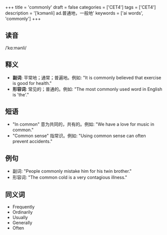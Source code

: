 +++
title = 'commonly'
draft = false
categories = ['CET4']
tags = ['CET4']
description = '[ˈkɔmənli] ad.普通地，一般地'
keywords = ['ai words', 'commonly']
+++

## 读音
/ˈkɑːmənli/

## 释义
- **副词**: 平常地；通常；普遍地。例如: "It is commonly believed that exercise is good for health."
- **形容词**: 常见的；普通的。例如: "The most commonly used word in English is 'the'."

## 短语
- "In common" 意为共同的，共有的。例如: "We have a love for music in common."
- "Common sense" 指常识。例如: "Using common sense can often prevent accidents."

## 例句
- 副词: "People commonly mistake him for his twin brother."
- 形容词: "The common cold is a very contagious illness."

## 同义词
- Frequently
- Ordinarily
- Usually
- Generally
- Often
